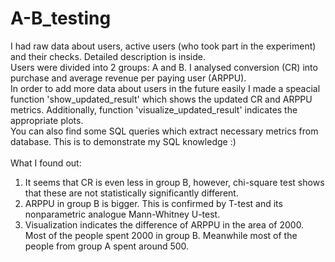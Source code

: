 # A-B_testing
I had raw data about users, active users (who took part in the experiment) and their checks. Detailed description is inside. \
Users were divided into 2 groups: A and B. I analysed conversion (CR) into purchase and average revenue per paying user (ARPPU). \
In order to add more data about users in the future easily I made a speacial function 'show_updated_result' which shows the updated CR and ARPPU metrics. Additionally, function 'visualize_updated_result' indicates the appropriate plots. \
You can also find some SQL queries which extract necessary metrics from database. This is to demonstrate my SQL knowledge :)
\
\
What I found out:
1. It seems that CR is even less in group B, however, chi-square test shows that these are not statistically significantly different.
2. ARPPU in group B is bigger. This is confirmed by T-test and its nonparametric analogue Mann-Whitney U-test.
3. Visualization indicates the difference of ARPPU in the area of 2000. Most of the people spent 2000 in group B. Meanwhile most of the people from group A spent around 500.
